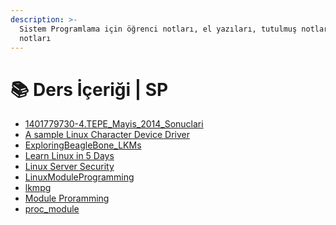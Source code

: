 ```yaml
---
description: >-
  Sistem Programlama için öğrenci notları, el yazıları, tutulmuş notlar
  notları
---
```


# 📚 Ders İçeriği \| SP

<!--Index-->

- [1401779730-4.TEPE_Mayis_2014_Sonuclari](./1401779730-4.TEPE_Mayis_2014_Sonuclari.pdf)
- [A sample Linux Character Device Driver](./A%20sample%20Linux%20Character%20Device%20Driver.pdf)
- [ExploringBeagleBone_LKMs](./ExploringBeagleBone_LKMs.pdf)
- [Learn Linux in 5 Days](./Learn%20Linux%20in%205%20Days.pdf)
- [Linux Server Security](./Linux%20Server%20Security.pdf)
- [LinuxModuleProgramming](./LinuxModuleProgramming.pdf)
- [lkmpg](./lkmpg.pdf)
- [Module Proramming](./Module%20Proramming.pdf)
- [proc_module](./proc_module.pdf)

<!--Index-->
